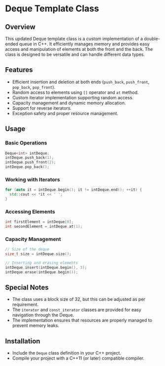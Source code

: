 
# Deque Template Class

## Overview
This updated Deque template class is a custom implementation of a double-ended queue in C++. It efficiently manages memory and provides easy access and manipulation of elements at both the front and the back. The class is designed to be versatile and can handle different data types.

## Features

- Efficient insertion and deletion at both ends (`push_back`, `push_front`, `pop_back`, `pop_front`).
- Random access to elements using `[]` operator and `at` method.
- Custom iterator implementation supporting random access.
- Capacity management and dynamic memory allocation.
- Support for reverse iterators.
- Exception safety and proper resource management.

## Usage

### Basic Operations
```cpp
Deque<int> intDeque;
intDeque.push_back(1);
intDeque.push_front(2);
intDeque.pop_back();
```

### Working with Iterators
```cpp
for (auto it = intDeque.begin(); it != intDeque.end(); ++it) {
  std::cout << *it << ' ';
}
```

### Accessing Elements
```cpp
int firstElement = intDeque[0];
int secondElement = intDeque.at(1);
```

### Capacity Management
```cpp
// Size of the deque
size_t size = intDeque.size();

// Inserting and erasing elements
intDeque.insert(intDeque.begin(), 3);
intDeque.erase(intDeque.begin());
```

## Special Notes
- The class uses a block size of 32, but this can be adjusted as per requirement.
- The `iterator` and `const_iterator` classes are provided for easy navigation through the Deque.
- The implementation ensures that resources are properly managed to prevent memory leaks.

## Installation
- Include the `Deque` class definition in your C++ project.
- Compile your project with a C++11 (or later) compatible compiler.
